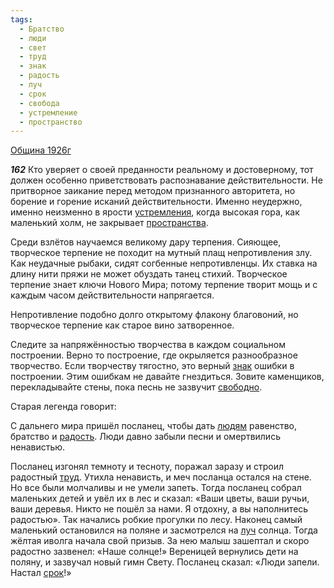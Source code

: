 ```yaml
---
tags:
  - Братство
  - люди
  - свет
  - труд
  - знак
  - радость
  - луч
  - срок
  - свобода
  - устремление
  - пространство
---
```


[Община 1926г](/agni/1926)

___162___
Кто уверяет о своей преданности реальному и достоверному, тот должен особенно приветствовать распознавание действительности. Не притворное заикание перед методом признанного авторитета, но борение и горение исканий действительности. Именно неудержно, именно неизменно в ярости [устремления](/tag/#устремление), когда высокая гора, как маленький холм, не закрывает [пространства](/tag/#пространство).   

Среди взлётов научаемся великому дару терпения. Сияющее, творческое терпение не походит на мутный плащ непротивления злу. Как неудачные рыбаки, сидят согбенные непротивленцы. Их ставка на длину нити пряжи не может обуздать танец стихий. Творческое терпение знает ключи Нового Мира; потому терпение творит мощь и с каждым часом действительности напрягается.   

Непротивление подобно долго открытому флакону благовоний, но творческое терпение как старое вино затворенное.   

Следите за напряжённостью творчества в каждом социальном построении. Верно то построение, где окрыляется разнообразное творчество. Если творчеству тягостно, это верный [знак](/tag/#знак) ошибки в построении. Этим ошибкам не давайте гнездиться. Зовите каменщиков, перекладывайте стены, пока песнь не зазвучит [свободно](/tag/#свобода).   

Старая легенда говорит:   

С дальнего мира пришёл посланец, чтобы дать [людям](/tag/#люди) равенство, братство и [радость](/tag/#радость). Люди давно забыли песни и омертвились ненавистью.   

Посланец изгонял темноту и тесноту, поражал заразу и строил радостный [труд](/tag/#труд). Утихла ненависть, и меч посланца остался на стене. Но все были молчаливы и не умели запеть. Тогда посланец собрал маленьких детей и увёл их в лес и сказал: «Ваши цветы, ваши ручьи, ваши деревья. Никто не пошёл за нами. Я отдохну, а вы наполнитесь радостью». Так начались робкие прогулки по лесу. Наконец самый маленький остановился на поляне и засмотрелся на [луч](/tag/#луч) солнца. Тогда жёлтая иволга начала свой призыв. За нею малыш зашептал и скоро радостно зазвенел: «Наше солнце!» Вереницей вернулись дети на поляну, и зазвучал новый гимн Свету. Посланец сказал: «Люди запели. Настал [срок](/tag/#срок)!»   

